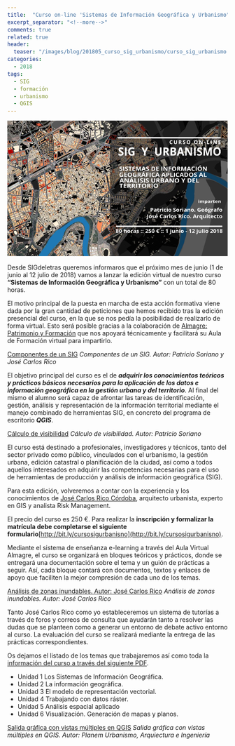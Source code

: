 ```yaml
---
title:  "Curso on-line 'Sistemas de Información Geográfica y Urbanismo"
excerpt_separator: "<!--more-->"
comments: true
related: true
header:
  teaser: "/images/blog/201805_curso_sig_urbanismo/curso_sig_urbanismo.png" 
categories: 
  - 2018
tags:
  - SIG
  - formación
  - urbanismo
  - QGIS
---
```


![Flayer Geowebinar](/images/blog/201805_curso_sig_urbanismo/curso_sig_urbanismo.png)

Desde SIGdeletras queremos informaros que el próximo mes de junio (1 de junio al 12 julio de 2018) vamos a lanzar la edición virtual de nuestro curso **“Sistemas de Información Geográfica y Urbanismo”** con un total de 80 horas. 

El motivo principal de la puesta en marcha de esta acción formativa viene dada por la gran cantidad de peticiones que hemos recibido tras la edición presencial del curso, en la que se nos pedía la posibilidad de realizarlo de forma virtual.  Esto será posible gracias a la colaboración de [Almagre: Patrimonio y Formación](http://www.almagre.es/) que nos apoyará técnicamente y facilitará su Aula de Formación virtual para impartirlo.

[Componentes de un SIG](/images/blog/201805_curso_sig_urbanismo/sistema_sig.jpg)
*Componentes de un SIG. Autor: Patricio Soriano y José Carlos Rico*

El objetivo principal del curso es el de ***adquirir los conocimientos teóricos y prácticos básicos necesarios para la aplicación de los datos e información geográfica en la gestión urbana y del territorio***. Al final del mismo el alumno será capaz de afrontar las tareas de identificación, gestión, análisis y representación de la información territorial mediante el manejo combinado de herramientas SIG, en concreto del programa de escritorio ***QGIS***.

[Cálculo de visibilidad](/images/blog/201805_curso_sig_urbanismo/visibilidad.jpg)
*Cálculo de visibilidad. Autor: Patricio Soriano*

El curso está destinado a profesionales, investigadores y técnicos, tanto del sector privado como público, vinculados con el urbanismo, la gestión urbana, edición catastral o planificación de la ciudad, así como a todos aquellos interesados en adquirir las competencias necesarias para el uso de herramientas de producción y análisis de información geográfica (SIG).

Para esta edición, volveremos a contar con la experiencia y los conocimientos de [José Carlos Rico Córdoba](https://www.linkedin.com/in/jos%C3%A9-carlos-rico-c%C3%B3rdoba-659b1915/), arquitecto urbanista, experto en GIS  y analista Risk Management. 

El precio del curso es 250 €. Para realizar la **inscripción y formalizar la matrícula debe completarse el siguiente formulario**[http://bit.ly/cursosigurbanisno](http://bit.ly/cursosigurbanisno).

Mediante el sistema de enseñanza e-learning a través del Aula Virtual Almagre, el curso se organizará en bloques teóricos y prácticos, donde se entregará una documentación sobre el tema y un guión de prácticas a seguir. Así, cada bloque contará con documentos, textos y enlaces de apoyo que faciliten la mejor compresión de cada uno de los temas. 

[Análisis de zonas inundables. Autor: José Carlos Rico](/images/blog/201805_curso_sig_urbanismo/zonas_inundables_jc.jpg)
*Análisis de zonas inundables. Autor: José Carlos Rico*

Tanto José Carlos Rico como yo estableceremos un sistema de tutorías a través de foros y correos de consulta que ayudarán tanto a resolver las dudas que se planteen como a generar un entorno de debate activo entorno al curso. La evaluación del curso se realizará mediante la entrega de las prácticas correspondientes.

Os dejamos el listado de los temas que trabajaremos así como toda la [información del curso a través del siguiente PDF](/images/blog/201805_curso_sig_urbanismo/curso_sig_urbanismo2018.pdf).

- Unidad 1 Los Sistemas de Información Geográfica.
- Unidad 2 La información geográfica.
- Unidad 3 El modelo de representación vectorial.
- Unidad 4 Trabajando con datos ráster.
- Unidad 5 Análisis espacial aplicado
- Unidad 6 Visualización. Generación de mapas y planos.

[Salida gráfica con vistas múltiples en QGIS](/images/blog/201805_curso_sig_urbanismo/alternativas.jpg)
*Salida gráfica con vistas múltiples en QGIS. Autor: Planem Urbanismo, Arquiectura e Ingeniería*